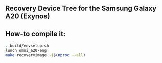 ## Recovery Device Tree for the Samsung Galaxy A20 (Exynos)

## How-to compile it:

```sh
. build/envsetup.sh
lunch omni_a20-eng
make recoveryimage -j$(nproc --all)
```
